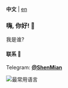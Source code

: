 **中文** | [en]

### 嗨, 你好! 👋

我是谁?  

#### 联系 💬
Telegram: [**@ShenMian**](https://t.me/shenmian)  

![最常用语言](https://github-readme-stats.vercel.app/api/top-langs/?username=ShenMian&theme=dark&layout=compact)

[en]: Readme.md
